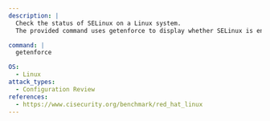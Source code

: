 ```yaml
---
description: |
  Check the status of SELinux on a Linux system.
  The provided command uses getenforce to display whether SELinux is enforcing, permissive, or disabled, aiding in configuration review and security assessment.

command: |
  getenforce

OS:
  - Linux
attack_types:
  - Configuration Review
references:
  - https://www.cisecurity.org/benchmark/red_hat_linux
---
```

